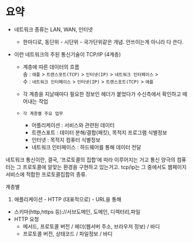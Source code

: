 # 요약

- 네트워크 종류는 LAN, WAN, 인터넷

  - 한마디로, 동단위 - 시단위 - 국가단위같은 개념. 안쓰이는게 아니라 다 쓴다.

- 이런 네트워크의 주된 통신기술이 TCP/IP (4계층)

  - 계층에 따른 데이터의 흐름<br>
    송 : `애플` > `트랜스포트(TCP)` > `인터넷(IP)` > `네트워크 인터페이스` > <br>
    수 : `네트워크 인터페이스` > `인터넷(IP)` > `트랜스포트(TCP)` > `애플`

  - 각 계층을 지날때마다 필요한 정보인 헤더가 붙었다가 수신측에서 확인하고 떼어내는 작업

  - `각 계층별 주요 업무`
    - 어플리케이션 : 서비스와 관련된 데이터
    - 트랜스포트 : 데이터 분해/결합(패킷), 목적지 프로그램 식별정보
    - 인터넷 : 목적지 컴퓨터 식별정보
    - 네트워크 인터페이스 : 하드웨어를 통해 데이터 전달


네트워크 통신이란, 결국, ‘프로토콜의 집합’에 따라 이루어지는 거고 통신 양극의 컴퓨터는 그 프로토콜에 알맞는 환경을 구현하고 있는거고. tcp/ip는 그 중에서도 웹페이지 서비스에 적합한 프로토콜집합의 종류.

계층별 
 1. 애플리케이션 - HTTP (대표적으로) - URL을 통해
  - 스키마(http,https 등)://서브도메인, 도메인, 디렉터리,파일
  - HTTP 요청
    - 메서드, 프로토콜 버전 / 헤더(웹서버 주소, 브라우저 정보) / 바디
    - 프로토콜 버전, 상태코드 / 파일정보 / 바디